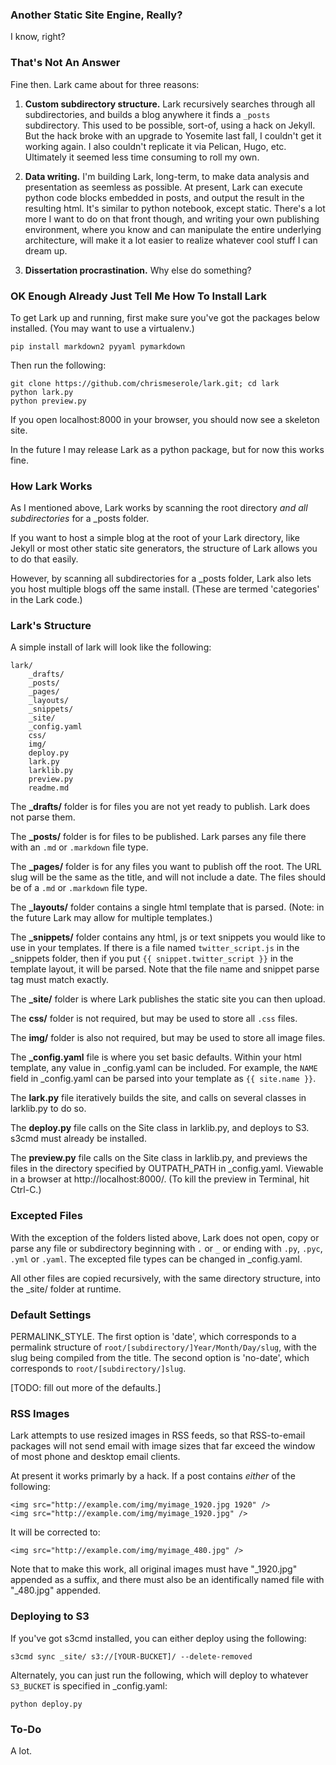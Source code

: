 
### Another Static Site Engine, Really?

I know, right?

### That's Not An Answer

Fine then. Lark came about for three reasons: 

1. **Custom subdirectory structure.** Lark recursively searches through all subdirectories, and builds a blog anywhere it finds a `_posts` subdirectory. This used to be possible, sort-of, using a hack on Jekyll. But the hack broke with an upgrade to Yosemite last fall,  I couldn't get it working again. I also couldn't replicate it via Pelican, Hugo, etc. Ultimately it seemed less time consuming to roll my own. 

2. **Data writing.** I'm building Lark, long-term, to make data analysis and presentation as seemless as possible. At present, Lark can execute python code blocks embedded in posts, and output the result in the resulting html. It's similar to python notebook, except static. There's a lot more I want to do on that front though, and writing your own publishing environment, where you know and can manipulate the entire underlying architecture, will make it a lot easier to realize whatever cool stuff I can dream up.  

3. **Dissertation procrastination.** Why else do something? 


### OK Enough Already Just Tell Me How To Install Lark 

To get Lark up and running, first make sure you've got the packages below installed. (You may want to use a virtualenv.) 

	pip install markdown2 pyyaml pymarkdown

Then run the following: 

	git clone https://github.com/chrismeserole/lark.git; cd lark
	python lark.py
	python preview.py

If you open localhost:8000 in your browser, you should now see a skeleton site. 

In the future I may release Lark as a python package, but for now this works fine.

### How Lark Works 

As I mentioned above, Lark works by scanning the root directory *and all subdirectories* for a _posts folder. 

If you want to host a simple blog at the root of your Lark directory, like Jekyll or most other static site generators, the structure of Lark allows you to do that easily. 

However, by scanning all subdirectories for a _posts folder, Lark also lets you host multiple blogs off the same install. (These are termed 'categories' in the Lark code.)

### Lark's Structure

A simple install of lark will look like the following: 

	lark/
		_drafts/
		_posts/
		_pages/
		_layouts/
		_snippets/
		_site/
		_config.yaml
		css/
		img/
		deploy.py
		lark.py
		larklib.py
		preview.py
		readme.md

The **_drafts/** folder is for files you are not yet ready to publish. Lark does not parse them.

The **_posts/** folder is for files to be published. Lark parses any file there with an `.md` or `.markdown` file type.

The **_pages/** folder is for any files you want to publish off the root. The URL slug will be the same as the title, and will not include a date. The files should be of a `.md` or `.markdown` file type. 

The **_layouts/** folder contains a single html template that is parsed. (Note: in the future Lark may allow for multiple templates.)

The **_snippets/** folder contains any html, js or text snippets you would like to use in your templates. If there is a file named `twitter_script.js` in the _snippets folder, then if you put `{{ snippet.twitter_script }}` in the template layout, it will be parsed. Note that the file name and snippet parse tag must match exactly. 

The **_site/** folder is where Lark publishes the static site you can then upload. 

The **css/** folder is not required, but may be used to store all `.css` files.

The **img/** folder is also not required, but may be used to store all image files. 

The **_config.yaml** file is where you set basic defaults. Within your html template, any value in _config.yaml can be included. For example, the `NAME` field in _config.yaml can be parsed into your template as `{{ site.name }}`. 

The **lark.py** file iteratively builds the site, and calls on several classes in larklib.py to do so. 

The **deploy.py** file calls on the Site class in larklib.py, and deploys to S3. s3cmd must already be installed.

The **preview.py** file calls on the Site class in larklib.py, and previews the files in the directory specified by OUTPATH_PATH in _config.yaml. Viewable in a browser at http://localhost:8000/. (To kill the preview in Terminal, hit Ctrl-C.)

### Excepted Files

With the exception of the folders listed above, Lark does not open, copy or parse any file or subdirectory beginning with `.` or `_` or ending with `.py`, `.pyc`, `.yml` or `.yaml`. The excepted file types can be changed in _config.yaml. 

All other files are copied recursively, with the same directory structure, into the _site/ folder at runtime. 


### Default Settings

PERMALINK_STYLE. The first option is 'date', which corresponds to a permalink structure of `root/[subdirectory/]Year/Month/Day/slug`, with the slug being compiled from the title. The second option is 'no-date', which corresponds to `root/[subdirectory/]slug`.

[TODO: fill out more of the defaults.]


### RSS Images

Lark attempts to use resized images in RSS feeds, so that RSS-to-email packages will not send email with image sizes that far exceed the window of most phone and desktop email clients. 

At present it works primarly by a hack. If a post contains *either* of the following: 

	<img src="http://example.com/img/myimage_1920.jpg 1920" />
	<img src="http://example.com/img/myimage_1920.jpg" />

It will be corrected to:

	<img src="http://example.com/img/myimage_480.jpg" />

Note that to make this work, all original images must have "_1920.jpg" appended as a suffix, and there must also be an identifically named file with "_480.jpg" appended.  


### Deploying to S3

If you've got s3cmd installed, you can either deploy using the following: 

	s3cmd sync _site/ s3://[YOUR-BUCKET]/ --delete-removed

Alternately, you can just run the following, which will deploy to whatever `S3_BUCKET` is specified in _config.yaml: 
	
	python deploy.py

### To-Do

A lot. 
